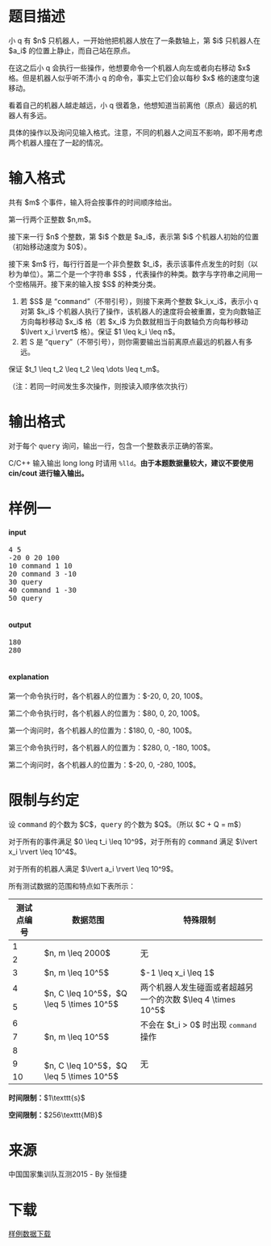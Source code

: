 # 题目描述

<p>小 q 有 $n$ 只机器人，一开始他把机器人放在了一条数轴上，第 $i$ 只机器人在 $a_i$ 的位置上静止，而自己站在原点。</p>
<p>在这之后小 q 会执行一些操作，他想要命令一个机器人向左或者向右移动 $x$ 格。但是机器人似乎听不清小 q 的命令，事实上它们会以每秒 $x$ 格的速度匀速移动。</p>
<p>看着自己的机器人越走越远，小 q 很着急，他想知道当前离他（原点）最远的机器人有多远。</p>
<p>具体的操作以及询问见输入格式。注意，不同的机器人之间互不影响，即不用考虑两个机器人撞在了一起的情况。</p>

# 输入格式


<p>共有 $m$ 个事件，输入将会按事件的时间顺序给出。</p>
<p>第一行两个正整数 $n,m$。</p>
<p>接下来一行 $n$ 个整数，第 $i$ 个数是 $a_i$，表示第 $i$ 个机器人初始的位置（初始移动速度为 $0$）。</p>
<p>接下来 $m$ 行，每行行首是一个非负整数 $t_i$，表示该事件点发生的时刻（以秒为单位）。第二个是一个字符串 $S$ ，代表操作的种类。数字与字符串之间用一个空格隔开。接下来的输入按 $S$ 的种类分类。</p>
<ol><li>若 $S$ 是 “<samp>command</samp>”（不带引号），则接下来两个整数 $k_i,x_i$，表示小 q 对第 $k_i$ 个机器人执行了操作，该机器人的速度将会被重置，变为向数轴正方向每秒移动 $x_i$ 格（若 $x_i$ 为负数就相当于向数轴负方向每秒移动 $\lvert x_i \rvert$ 格）。保证 $1 \leq k_i \leq n$。</li>
<li>若 S 是 “<samp>query</samp>”（不带引号），则你需要输出当前离原点最远的机器人有多远。</li>
</ol><p>保证 $t_1 \leq t_2 \leq t_2 \leq \dots \leq t_m$。</p>
<p>（注：若同一时间发生多次操作，则按读入顺序依次执行）</p>

# 输出格式


<p>对于每个 <samp>query</samp> 询问，输出一行，包含一个整数表示正确的答案。</p>
<p>C/C++ 输入输出 long long 时请用 <code>%lld</code>。<strong>由于本题数据量较大，建议不要使用 cin/cout 进行输入输出。</strong></p>

# 样例一


<h4>input</h4>
<pre>4 5
-20 0 20 100
10 command 1 10
20 command 3 -10
30 query
40 command 1 -30
50 query

</pre>

<h4>output</h4>
<pre>180
280

</pre>

<h4>explanation</h4>
<p>第一个命令执行时，各个机器人的位置为：$-20, 0, 20, 100$。</p>
<p>第二个命令执行时，各个机器人的位置为：$80, 0, 20, 100$。</p>
<p>第一个询问时，各个机器人的位置为：$180, 0, -80, 100$。</p>
<p>第三个命令执行时，各个机器人的位置为：$280, 0, -180, 100$。</p>
<p>第二个询问时，各个机器人的位置为：$-20, 0, -280, 100$。</p>

# 限制与约定


<p>设 <samp>command</samp> 的个数为 $C$，<samp>query</samp> 的个数为 $Q$。（所以 $C + Q = m$）</p>
<p>对于所有的事件满足 $0 \leq t_i \leq 10^9$，对于所有的 <samp>command</samp> 满足 $\lvert x_i \rvert \leq 10^4$。</p>
<p>对于所有的机器人满足 $\lvert a_i \rvert \leq 10^9$。</p>
<p>所有测试数据的范围和特点如下表所示：</p>
<div class="table-responsive">
<table class="table table-bordered table-text-center table-vertical-middle"><thead><tr><th>测试点编号</th>
<th>数据范围</th>
<th>特殊限制</th>
</tr></thead><tbody><tr><td>1</td><td rowspan="2">$n, m \leq 2000$</td><td rowspan="2">无</td></tr><tr><td>2</td></tr><tr><td>3</td><td>$n, m \leq 10^5$</td><td>$-1 \leq x_i \leq 1$</td></tr><tr><td>4</td><td rowspan="2">$n, C \leq 10^5$，$Q \leq 5 \times 10^5$</td><td rowspan="2">两个机器人发生碰面或者超越另一个的次数 $\leq 4 \times 10^5$</td></tr><tr><td>5</td></tr><tr><td>6</td><td rowspan="3">$n, m \leq 10^5$</td><td rowspan="2">不会在 $t_i &gt; 0$ 时出现 <samp>command</samp> 操作</td></tr><tr><td>7</td></tr><tr><td>8</td><td rowspan="3">无</td></tr><tr><td>9</td><td rowspan="2">$n, C \leq 10^5$，$Q \leq 5 \times 10^5$</td></tr><tr><td>10</td></tr></tbody></table></div>

<p><strong>时间限制：</strong>$1\texttt{s}$</p>
<p><strong>空间限制：</strong>$256\texttt{MB}$</p>

# 来源


<p>中国国家集训队互测2015 - By 张恒捷</p>

# 下载


<p><a href="/download.php?type=problem&amp;id=88">样例数据下载</a></p>

